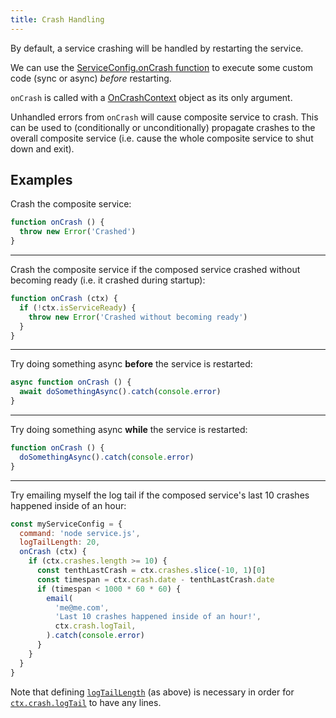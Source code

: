 ```yaml
---
title: Crash Handling
---
```


By default, a service crashing will be handled by restarting the service.

We can use the [ServiceConfig.onCrash function](../api/composite-service.serviceconfig.oncrash.md)
to execute some custom code (sync or async) *before* restarting.

`onCrash` is called with a [OnCrashContext](../api/composite-service.oncrashcontext.md)
object as its only argument.

Unhandled errors from `onCrash` will cause composite service to crash.
This can be used to (conditionally or unconditionally)
propagate crashes to the overall composite service
(i.e. cause the whole composite service to shut down and exit).

## Examples

Crash the composite service:

```js
function onCrash () {
  throw new Error('Crashed')
}
```

---

Crash the composite service
if the composed service crashed without becoming ready
(i.e. it crashed during startup):

```js
function onCrash (ctx) {
  if (!ctx.isServiceReady) {
    throw new Error('Crashed without becoming ready')
  }
}
```

---

Try doing something async **before** the service is restarted:

```js
async function onCrash () {
  await doSomethingAsync().catch(console.error)
}
```

---

Try doing something async **while** the service is restarted:

```js
function onCrash () {
  doSomethingAsync().catch(console.error)
}
```

---

Try emailing myself the log tail if the composed service's last 10 crashes happened inside of an hour:

```js
const myServiceConfig = {
  command: 'node service.js',
  logTailLength: 20,
  onCrash (ctx) {
    if (ctx.crashes.length >= 10) {
      const tenthLastCrash = ctx.crashes.slice(-10, 1)[0]
      const timespan = ctx.crash.date - tenthLastCrash.date
      if (timespan < 1000 * 60 * 60) {
        email(
          'me@me.com',
          'Last 10 crashes happened inside of an hour!',
          ctx.crash.logTail,
        ).catch(console.error)
      }
    }
  }
}
```

Note that defining [`logTailLength`](../api/composite-service.serviceconfig.logtaillength.md) (as above)
is necessary in order for [`ctx.crash.logTail`](../api/composite-service.servicecrash.logtail.md) to have any lines.

